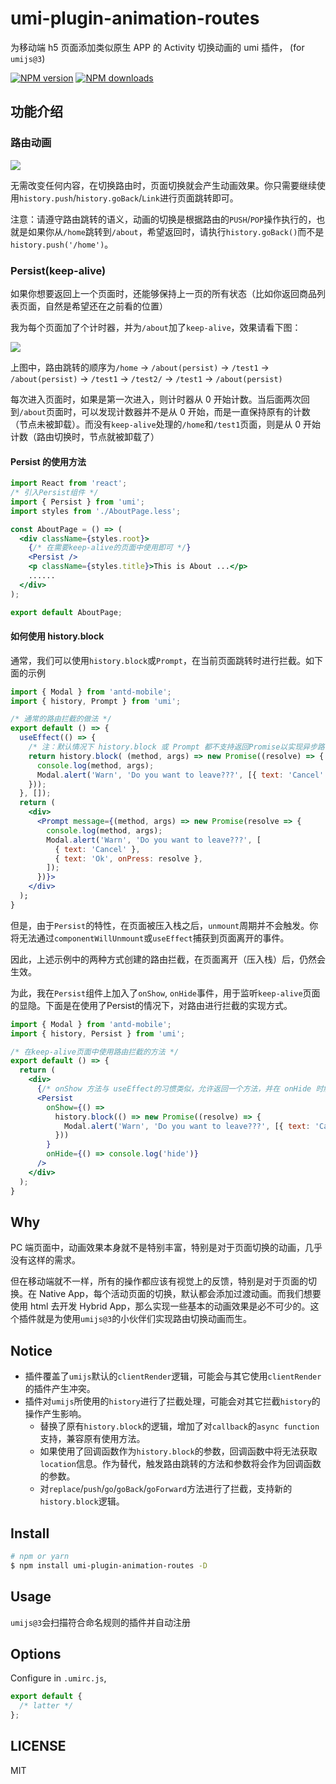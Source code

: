 # umi-plugin-animation-routes

为移动端 h5 页面添加类似原生 APP 的 Activity 切换动画的 umi 插件， (for `umijs@3`)

[![NPM version](https://img.shields.io/npm/v/umi-plugin-animation-routes.svg?style=flat)](https://npmjs.org/package/umi-plugin-animation-routes)
[![NPM downloads](http://img.shields.io/npm/dm/umi-plugin-animation-routes.svg?style=flat)](https://npmjs.org/package/umi-plugin-animation-routes)


## 功能介绍

### 路由动画

<p><img src="./assets/animation-routes-1.gif" /></p>

无需改变任何内容，在切换路由时，页面切换就会产生动画效果。你只需要继续使用`history.push`/`history.goBack`/`Link`进行页面跳转即可。

注意：请遵守路由跳转的语义，动画的切换是根据路由的`PUSH`/`POP`操作执行的，也就是如果你从`/home`跳转到`/about`，希望返回时，请执行`history.goBack()`而不是`history.push('/home')`。

### Persist(keep-alive)

如果你想要返回上一个页面时，还能够保持上一页的所有状态（比如你返回商品列表页面，自然是希望还在之前看的位置）

我为每个页面加了个计时器，并为`/about`加了`keep-alive`，效果请看下图：

<p><img src="./assets/animation-routes-2.gif" /></p>

上图中，路由跳转的顺序为`/home` → `/about(persist)` → `/test1` → `/about(persist)` → `/test1` → `/test2/` → `/test1` → `/about(persist)`

每次进入页面时，如果是第一次进入，则计时器从 0 开始计数。当后面两次回到`/about`页面时，可以发现计数器并不是从 0 开始，而是一直保持原有的计数（节点未被卸载）。而没有`keep-alive`处理的`/home`和`/test1`页面，则是从 0 开始计数（路由切换时，节点就被卸载了）

#### Persist 的使用方法

```jsx
import React from 'react';
/* 引入Persist组件 */
import { Persist } from 'umi';
import styles from './AboutPage.less';

const AboutPage = () => (
  <div className={styles.root}>
    {/* 在需要keep-alive的页面中使用即可 */}
    <Persist />
    <p className={styles.title}>This is About ...</p>
    ......
  </div>
);

export default AboutPage;
```

#### 如何使用 history.block

通常，我们可以使用`history.block`或`Prompt`，在当前页面跳转时进行拦截。如下面的示例

```jsx
import { Modal } from 'antd-mobile';
import { history, Prompt } from 'umi';

/* 通常的路由拦截的做法 */
export default () => {
  useEffect(() => {
    /* 注：默认情况下 history.block 或 Prompt 都不支持返回Promise以实现异步路由拦截 */
    return history.block( (method, args) => new Promise((resolve) => {
      console.log(method, args);
      Modal.alert('Warn', 'Do you want to leave???', [{ text: 'Cancel' }, { text: 'Ok', onPress: resolve }]);
    }));
  }, []);
  return (
    <div>
      <Prompt message={(method, args) => new Promise(resolve => {
        console.log(method, args);
        Modal.alert('Warn', 'Do you want to leave???', [
          { text: 'Cancel' },
          { text: 'Ok', onPress: resolve },
        ]);
      })}>
    </div>
  );
}
```

但是，由于`Persist`的特性，在页面被压入栈之后，`unmount`周期并不会触发。你将无法通过`componentWillUnmount`或`useEffect`捕获到页面离开的事件。

因此，上述示例中的两种方式创建的路由拦截，在页面离开（压入栈）后，仍然会生效。

为此，我在`Persist`组件上加入了`onShow`, `onHide`事件，用于监听`keep-alive`页面的显隐。下面是在使用了Persist的情况下，对路由进行拦截的实现方式。

```jsx
import { Modal } from 'antd-mobile';
import { history, Persist } from 'umi';

/* 在keep-alive页面中使用路由拦截的方法 */
export default () => {
  return (
    <div>
      {/* onShow 方法与 useEffect的习惯类似，允许返回一个方法，并在 onHide 时触发 */}
      <Persist
        onShow={() =>
          history.block(() => new Promise((resolve) => {
            Modal.alert('Warn', 'Do you want to leave???', [{ text: 'Cancel' }, { text: 'Ok', onPress: resolve }]);
          }))
        }
        onHide={() => console.log('hide')}
      />
    </div>
  );
}
```

## Why

PC 端页面中，动画效果本身就不是特别丰富，特别是对于页面切换的动画，几乎没有这样的需求。

但在移动端就不一样，所有的操作都应该有视觉上的反馈，特别是对于页面的切换。在 Native App，每个活动页面的切换，默认都会添加过渡动画。而我们想要使用 html 去开发 Hybrid App，那么实现一些基本的动画效果是必不可少的。这个插件就是为使用`umijs@3`的小伙伴们实现路由切换动画而生。

## Notice

- 插件覆盖了`umijs`默认的`clientRender`逻辑，可能会与其它使用`clientRender`的插件产生冲突。
- 插件对`umijs`所使用的`history`进行了拦截处理，可能会对其它拦截`history`的操作产生影响。
  - 替换了原有`history.block`的逻辑，增加了对`callback`的`async function`支持，兼容原有使用方法。
  - 如果使用了回调函数作为`history.block`的参数，回调函数中将无法获取`location`信息。作为替代，触发路由跳转的方法和参数将会作为回调函数的参数。
  - 对`replace`/`push`/`go`/`goBack`/`goForward`方法进行了拦截，支持新的`history.block`逻辑。

## Install

```bash
# npm or yarn
$ npm install umi-plugin-animation-routes -D
```

## Usage

`umijs@3`会扫描符合命名规则的插件并自动注册

## Options

Configure in `.umirc.js`,

```js
export default {
  /* latter */
};
```

## LICENSE

MIT
